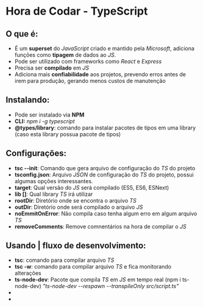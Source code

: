 # Hora de Codar - TypeScript
## O que é:
- É um **superset** do _JavaScript_ criado e mantido pela _Microsoft_, adiciona funções como **tipagem** de dados ao _JS_.
- Pode ser utilizado com frameworks como _React_ e _Express_
- Precisa ser **compilado** em _JS_
- Adiciona mais **confiabilidade** aos projetos, prevendo erros antes de irem para produção, gerando menos custos de manutenção

## Instalando:
- Pode ser instalado via **NPM**
- **CLI:** _npm i -g typescript_
- **@types/library**: comando para instalar pacotes de tipos em uma library (caso esta library possua pacote de tipos)

## Configurações:
- **tsc --init**: Comando que gera arquivo de configuração do _TS_ do projeto
- **tsconfig.json**: Arquivo _JSON_ de configuração do _TS_ do projeto, possui algumas opções interessantes.
- **target**: Qual versão do _JS_ será compilado (ES5, ES6, ESNext)
- **lib []**: Qual library _TS_ irá utilizar
- **rootDir**: Diretório onde se encontra o arquivo _TS_
- **outDir**: Diretório onde será compilado o arquivo _JS_
- **noEmmitOnError**: Não compila caso tenha algum erro em algum arquivo _TS_
- **removeComments**: Remove comnentários na hora de compilar o _JS_

## Usando | fluxo de desenvolvimento:
- **tsc**: comando para compilar arquivo _TS_
- **tsc -w**: comando para compilar arquivo _TS_ e fica monitorando alterações
- **ts-node-dev**: Pacote que compila _TS_ em _JS_ em tempo real (npm i ts-node-dev) _"ts-node-dev --respawn --transpileOnly src/script.ts"_
- 
- 